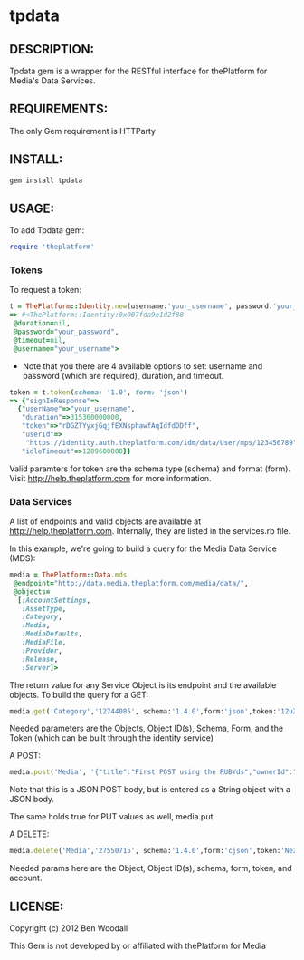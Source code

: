 # tpdata

## DESCRIPTION:

Tpdata gem is a wrapper for the RESTful interface for thePlatform for Media's Data Services.


## REQUIREMENTS:

The only Gem requirement is HTTParty

## INSTALL:

``` ruby
gem install tpdata
```

## USAGE:

To add Tpdata gem:

``` ruby
require 'theplatform'
```

### Tokens
To request a token:

``` ruby
t = ThePlatform::Identity.new(username:'your_username', password:'your_password')
=> #<ThePlatform::Identity:0x007fda9e1d2f88
 @duration=nil,
 @password="your_password",
 @timeout=nil,
 @username="your_username">
```

* Note that you there are 4 available options to set: username and password (which are required), duration, and timeout.

``` ruby
token = t.token(schema: '1.0', form: 'json')
=> {"signInResponse"=>
  {"userName"=>"your_username",
   "duration"=>315360000000,
   "token"=>"rDGZTYyxjGqjfEXNsphawfAqIdfdDDff",
   "userId"=>
    "https://identity.auth.theplatform.com/idm/data/User/mps/123456789",
   "idleTimeout"=>1209600000}}
```

Valid paramters for token are the schema type (schema) and format (form).  Visit http://help.theplatform.com for more information.

### Data Services
A list of endpoints and valid objects are available at http://help.theplatform.com.  Internally, they are listed in the services.rb file.

In this example, we're going to build a query for the Media Data Service (MDS):
``` ruby
media = ThePlatform::Data.mds
 @endpoint="http://data.media.theplatform.com/media/data/",
 @objects=
  [:AccountSettings,
   :AssetType,
   :Category,
   :Media,
   :MediaDefaults,
   :MediaFile,
   :Provider,
   :Release,
   :Server]>
```

The return value for any Service Object is its endpoint and the available objects.
To build the query for a GET:

``` ruby
media.get('Category','12744085', schema:'1.4.0',form:'json',token:'12uZynnc2zHvVNDokvgG0TC9UBD7EPDm')
```
Needed parameters are the Objects, Object ID(s), Schema, Form, and the Token (which can be built through the identity service)

A POST:

``` ruby
media.post('Media', '{"title":"First POST using the RUBYds","ownerId":"http://access.auth.theplatform.com/data/Account/123456789"}',schema:'1.4.0',form:'cjson',token:'Nez8Y9ScVDxPxLDmUsg_ESCDYJCJwPBk',account:'My_Account')
```

Note that this is a JSON POST body, but is entered as a String object with a JSON body.

The same holds true for PUT values as well, media.put

A DELETE:
``` ruby
media.delete('Media','27550715', schema:'1.4.0',form:'cjson',token:'Nez8Y9ScVDxPxLDmUsg_ESCDYJCJwPBk',account:'My_Account')
```

Needed params here are the Object, Object ID(s), schema, form, token, and account.

## LICENSE:

Copyright (c) 2012 Ben Woodall

This Gem is not developed by or affiliated with thePlatform for Media
